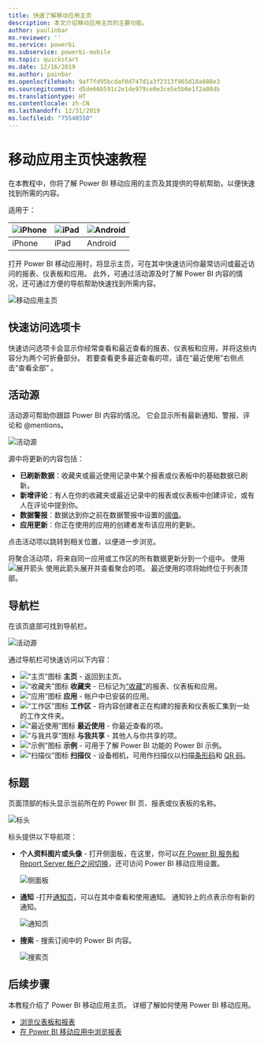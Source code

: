 ```yaml
---
title: 快速了解移动应用主页
description: 本文介绍移动应用主页的主要功能。
author: paulinbar
ms.reviewer: ''
ms.service: powerbi
ms.subservice: powerbi-mobile
ms.topic: quickstart
ms.date: 12/16/2019
ms.author: painbar
ms.openlocfilehash: 9af7fd95bcdaf0d747d1a3f2313f965d18a888e3
ms.sourcegitcommit: d5de66b591c2e1de979ce0e3ce5e5b6e1f2a08db
ms.translationtype: HT
ms.contentlocale: zh-CN
ms.lasthandoff: 12/31/2019
ms.locfileid: "75548550"
---
```

# <a name="a-quick-tour-of-the-mobile-app-home-page"></a>移动应用主页快速教程
在本教程中，你将了解 Power BI 移动应用的主页及其提供的导航帮助，以便快速找到所需的内容。

适用于：

| ![iPhone](./media/mobile-apps-quickstart-view-dashboard-report/iphone-logo-30-px.png) | ![iPad](./media/mobile-apps-quickstart-view-dashboard-report/ipad-logo-30-px.png) | ![Android](./media/mobile-apps-quickstart-view-dashboard-report/android-logo-30-px.png) |
|:--- |:--- |:--- |
| iPhone | iPad | Android | 

打开 Power BI 移动应用时，将显示主页，可在其中快速访问你最常访问或最近访问的报表、仪表板和应用。 此外，可通过活动源及时了解 Power BI 内容的情况，还可通过方便的导航帮助快速找到所需内容。

![移动应用主页](./media/mobile-apps-home-page/powerbi-mobile-app-home.png)
 
## <a name="quick-access-tab"></a>快速访问选项卡

快速访问选项卡会显示你经常查看和最近查看的报表、仪表板和应用，并将这些内容分为两个可折叠部分。 若要查看更多最近查看的项，请在“最近使用”右侧点击“查看全部”  。 

## <a name="activity-feed"></a>活动源

活动源可帮助你跟踪 Power BI 内容的情况。 它会显示所有最新通知、警报、评论和 @mentions。

![活动源](./media/mobile-apps-home-page/powerbi-mobile-app-activity.png)

源中将更新的内容包括：
* **已刷新数据**：收藏夹或最近使用记录中某个报表或仪表板中的基础数据已刷新。
* **新增评论**：有人在你的收藏夹或最近记录中的报表或仪表板中创建评论，或有人在评论中提到你。
* **数据警报**：数据达到你之前在数据警报中设置的[阈值](../../mobile-set-data-alerts-in-the-mobile-apps.md)。
* **应用更新**：你正在使用的应用的创建者发布该应用的更新。

 点击活动项以跳转到相关位置，以便进一步浏览。

将聚合活动项，将来自同一应用或工作区的所有数据更新分到一个组中。 使用 ![展开箭头](./media/mobile-apps-home-page/powerbi-mobile-app-expand-arrow.png) 使用此箭头展开并查看聚合的项。 最近使用的项将始终位于列表顶部。

## <a name="navigation-bar"></a>导航栏

在该页底部可找到导航栏。

![活动源](./media/mobile-apps-home-page/powerbi-mobile-app-navbar.png)

通过导航栏可快速访问以下内容：

* ![“主页”图标](./media/mobile-apps-home-page/powerbi-mobile-app-home-icon.png) **主页** - 返回到主页。
* ![“收藏夹”图标](./media/mobile-apps-home-page/powerbi-mobile-app-favorites-icon.png) **收藏夹** - 已标记为[“收藏”](../../mobile-apps-favorites.md)的报表、仪表板和应用。
* ![“应用”图标](./media/mobile-apps-home-page/powerbi-mobile-app-apps-icon.png) **应用** - 帐户中已安装的应用。
* ![“工作区”图标](./media/mobile-apps-home-page/powerbi-mobile-app-workspaces-icon.png) **工作区** - 将内容创建者正在构建的报表和仪表板汇集到一处的工作文件夹。
* ![“最近使用”图标](./media/mobile-apps-home-page/powerbi-mobile-app-recents-icon.png) **最近使用** - 你最近查看的项。
* ![“与我共享”图标](./media/mobile-apps-home-page/powerbi-mobile-app-shared-with-me-icon.png) **与我共享** - 其他人与你共享的项。
* ![“示例”图标](./media/mobile-apps-home-page/powerbi-mobile-app-samples-icon.png) **示例** - 可用于了解 Power BI 功能的 Power BI 示例。
* ![“扫描仪”图标](./media/mobile-apps-home-page/powerbi-mobile-app-scanner-icon.png) **扫描仪** - 设备相机，可用作扫描仪以扫描[条形码](../../mobile-apps-scan-barcode-iphone.md)和 [QR 码](../../mobile-apps-qr-code.md)。

## <a name="header"></a>标题

页面顶部的标头显示当前所在的 Power BI 页、报表或仪表板的名称。

![标头](./media/mobile-apps-home-page/powerbi-mobile-app-header.png)

标头提供以下导航项：
* **个人资料图片或头像** - 打开侧面板，在这里，你可以[在 Power BI 服务和 Report Server 帐户之间切换](../../mobile-app-ssrs-kpis-mobile-on-premises-reports.md)，还可访问 Power BI 移动应用设置。

    ![侧面板](./media/mobile-apps-home-page/powerbi-mobile-app-side-panel.png)

* **通知** -打开[通知页](../../mobile-apps-notification-center.md)，可以在其中查看和使用通知。 通知铃上的点表示你有新的通知。

    ![通知页](./media/mobile-apps-home-page/powerbi-mobile-app-notifications-page.png)

* **搜索** - 搜索订阅中的 Power BI 内容。

    ![搜索页](./media/mobile-apps-home-page/powerbi-mobile-app-search-page.png)

## <a name="next-steps"></a>后续步骤
本教程介绍了 Power BI 移动应用主页。 详细了解如何使用 Power BI 移动应用。 
* [浏览仪表板和报表](../../mobile-apps-quickstart-view-dashboard-report.md)
* [在 Power BI 移动应用中浏览报表](../../mobile-reports-in-the-mobile-apps.md)

